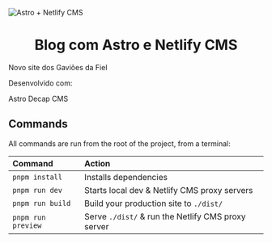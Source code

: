 ![Astro + Netlify CMS](https://raw.githubusercontent.com/delucis/astro-netlify-cms/HEAD/header.png)

<h1 align="center">Blog com Astro e Netlify CMS</h1>

Novo site dos Gaviões da Fiel

Desenvolvido com:

Astro
Decap CMS

## Commands

All commands are run from the root of the project, from a terminal:

| Command            | Action                                             |
| :----------------- | :------------------------------------------------- |
| `pnpm install`     | Installs dependencies                              |
| `pnpm run dev`     | Starts local dev & Netlify CMS proxy servers       |
| `pnpm run build`   | Build your production site to `./dist/`            |
| `pnpm run preview` | Serve `./dist/` & run the Netlify CMS proxy server |